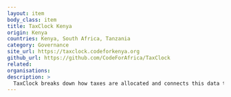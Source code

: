 ```yaml
---
layout: item
body_class: item
title: TaxClock Kenya
origin: Kenya
countries: Kenya, South Africa, Tanzania
category: Governance
site_url: https://taxclock.codeforkenya.org
github_url: https://github.com/CodeForAfrica/TaxClock
related: 
organisations: 
description: >
  TaxClock breaks down how taxes are allocated and connects this data to the taxpayer, taking the total amount of tax paid based on an individual's salary and breaking this down to how much time is spent working to pay for individual government functions.
---
```


